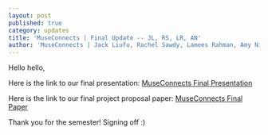 ```yaml
---
layout: post
published: true
category: updates
title: 'MuseConnects | Final Update -- JL, RS, LR, AN'
author: 'MuseConnects | Jack Liufu, Rachel Sawdy, Lamees Rahman, Amy Ni'
---
```

Hello hello,

Here is the link to our final presentation: [MuseConnects Final Presentation](https://docs.google.com/presentation/d/1tJFSQ32YoCLVid1JQZLmaHrnoUF3hPcsbHOA_BzPPZg/edit?usp=sharing)

Here is the link to our final project proposal paper: [MuseConnects Final Paper](https://drive.google.com/file/d/1qBETj8pPGWbCbH-u3WxPxgKj8hNkEzZ0/view?usp=sharing)

Thank you for the semester! Signing off :)
